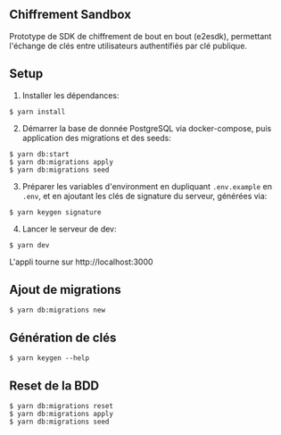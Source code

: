 ## Chiffrement Sandbox

Prototype de SDK de chiffrement de bout en bout (e2esdk), permettant l'échange
de clés entre utilisateurs authentifiés par clé publique.

## Setup

1. Installer les dépendances:

```shell
$ yarn install
```

2. Démarrer la base de donnée PostgreSQL via docker-compose, puis application des migrations
   et des seeds:

```shell
$ yarn db:start
$ yarn db:migrations apply
$ yarn db:migrations seed
```

3. Préparer les variables d'environment en dupliquant `.env.example` en `.env`,
   et en ajoutant les clés de signature du serveur, générées via:

```shell
$ yarn keygen signature
```

4. Lancer le serveur de dev:

```shell
$ yarn dev
```

L'appli tourne sur http://localhost:3000

## Ajout de migrations

```shell
$ yarn db:migrations new
```

## Génération de clés

```shell
$ yarn keygen --help
```

## Reset de la BDD

```shell
$ yarn db:migrations reset
$ yarn db:migrations apply
$ yarn db:migrations seed
```

